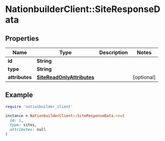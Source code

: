 # NationbuilderClient::SiteResponseData

## Properties

| Name | Type | Description | Notes |
| ---- | ---- | ----------- | ----- |
| **id** | **String** |  |  |
| **type** | **String** |  |  |
| **attributes** | [**SiteReadOnlyAttributes**](SiteReadOnlyAttributes.md) |  | [optional] |

## Example

```ruby
require 'nationbuilder_client'

instance = NationbuilderClient::SiteResponseData.new(
  id: 1,
  type: sites,
  attributes: null
)
```

